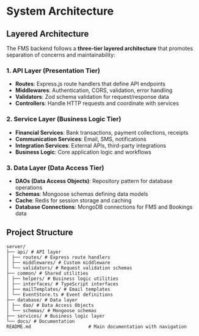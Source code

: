 # System Architecture

## Layered Architecture

The FMS backend follows a **three-tier layered architecture** that promotes separation of concerns and maintainability:

### 1. API Layer (Presentation Tier)

- **Routes**: Express.js route handlers that define API endpoints
- **Middlewares**: Authentication, CORS, validation, error handling
- **Validators**: Zod schema validation for request/response data
- **Controllers**: Handle HTTP requests and coordinate with services

### 2. Service Layer (Business Logic Tier)

- **Financial Services**: Bank transactions, payment collections, receipts
- **Communication Services**: Email, SMS, notifications
- **Integration Services**: External APIs, third-party integrations
- **Business Logic**: Core application logic and workflows

### 3. Data Layer (Data Access Tier)

- **DAOs (Data Access Objects)**: Repository pattern for database operations
- **Schemas**: Mongoose schemas defining data models
- **Cache**: Redis for session storage and caching
- **Database Connections**: MongoDB connections for FMS and Bookings data

## Project Structure

```
server/
├── api/ # API layer
│ ├── routes/ # Express route handlers
│ ├── middlewares/ # Custom middleware
│ └── validators/ # Request validation schemas
├── common/ # Shared utilities
│ ├── helpers/ # Business logic utilities
│ ├── interfaces/ # TypeScript interfaces
│ ├── mailTemplates/ # Email templates
│ └── EventStore.ts # Event definitions
├── database/ # Data layer
│ ├── dao/ # Data Access Objects
│ └── schemas/ # Mongoose schemas
├── services/ # Business logic layer
└── docs/ # Documentation
README.md                     # Main documentation with navigation
```